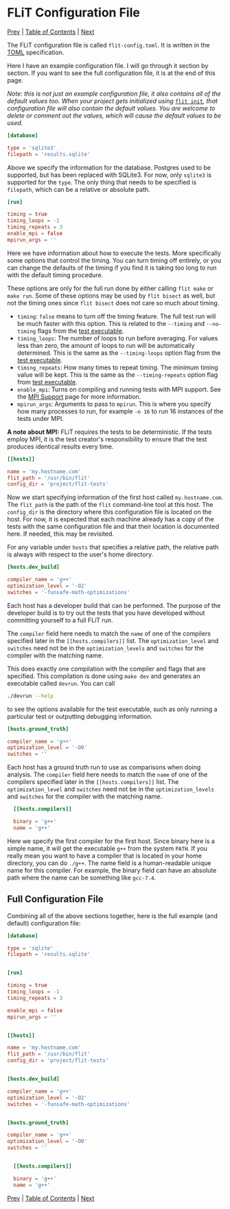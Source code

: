 # FLiT Configuration File

[Prev](flit-command-line.md)
|
[Table of Contents](README.md)
|
[Next](available-compiler-flags.md)

The FLiT configuration file is called `flit-config.toml`.  It is written in the
[TOML](https://github.com/toml-lang/toml) specification.

Here I have an example configuration file.  I will go through it section by
section.  If you want to see the full configuration file, it is at the end of
this page.

_Note: this is not just an example configuration file, it also contains all of
the default values too.  When your project gets initialized using_
[`flit init`](flit-command-line.md#flit-init)_,
that configuration file will also contain the default values.  You are welcome
to delete or comment out the values, which will cause the default values to be
used._

```toml
[database]

type = 'sqlite3'
filepath = 'results.sqlite'
```

Above we specify the information for the database.  Postgres used to be
supported, but has been replaced with SQLite3.  For now, only `sqlite3` is
supported for the `type`.  The only thing that needs to be specified is
`filepath`, which can be a relative or absolute path.

```toml
[run]

timing = true
timing_loops = -1
timing_repeats = 3
enable_mpi = false
mpirun_args = ''
```

Here we have information about how to execute the tests.  More specifically
some options that control the timing.  You can turn timing off entirely, or you
can change the defaults of the timing if you find it is taking too long to run
with the default timing procedure.

These options are only for the full run done by either calling `flit make` or
`make run`.  Some of these options may be used by `flit bisect` as well, but
not the timing ones since `flit bisect` does not care so much about timing.

* `timing`: `false` means to turn off the timing feature.  The full test run
  will be much faster with this option.  This is related to the `--timing` and
  `--no-timing` flags from the [test executable](test-executable.md#Timing).
* `timing_loops`: The number of loops to run before averaging.  For values less
  than zero, the amount of loops to run will be automatically determined.  This
  is the same as the `--timing-loops` option flag from the [test
  executable](test-executable.md#Timing).
* `timing_repeats`: How many times to repeat timing.  The minimum timing value
  will be kept.  This is the same as the `--timing-repeats` option flag from
  [test executable](test-executable.md#Timing).
* `enable_mpi`: Turns on compiling and running tests with MPI support.  See the
  [MPI Support](mpi-support.md) page for more information.
* `mpirun_args`: Arguments to pass to `mpirun`.  This is where you specify how
  many processes to run, for example `-n 16` to run 16 instances of the tests
  under MPI.

**A note about MPI:** FLiT requires the tests to be deterministic.  If the
tests employ MPI, it is the test creator's responsibility to ensure that the
test produces identical results every time.

```toml
[[hosts]]

name = 'my.hostname.com'
flit_path = '/usr/bin/flit'
config_dir = 'project/flit-tests'
```

Now we start specifying information of the first host called `my.hostname.com`.
The `flit_path` is the path of the `flit` command-line tool at this host.  The
`config_dir` is the directory where this configuration file is located on the
host.  For now, it is expected that each machine already has a copy of the
tests with the same configuration file and that their location is documented
here.  If needed, this may be revisited.

For any variable under `hosts` that specifies a relative path, the relative
path is always with respect to the user's home directory.

```toml
[hosts.dev_build]

compiler_name = 'g++'
optimization_level = '-O2'
switches = '-funsafe-math-optimizations'
```

Each host has a developer build that can be performed.  The purpose of the
developer build is to try out the tests that you have developed without
committing yourself to a full FLiT run.

The `compiler` field here needs to match the `name` of one of the compilers
specified later in the `[[hosts.compilers]]` list.  The `optimization_level`
and `switches` need not be in the `optimization_levels` and `switches` for the
compiler with the matching name.

This does exactly one compilation with the compiler and flags that are
specified.  This compilation is done using `make dev` and generates an
executable called `devrun`.  You can call

```bash
./devrun --help
```

to see the options available for the test executable, such as only running a
particular test or outputting debugging information.

```toml
[hosts.ground_truth]

compiler_name = 'g++'
optimization_level = '-O0'
switches = ''
```

Each host has a ground truth run to use as comparisons when doing analysis.
The `compiler` field here needs to match the `name` of one of the compilers specified
later in the `[[hosts.compilers]]` list.  The `optimization_level` and
`switches` need not be in the `optimization_levels` and `switches` for
the compiler with the matching name.

```toml
  [[hosts.compilers]]

  binary = 'g++'
  name = 'g++'
```

Here we specify the first compiler for the first host.  Since binary here is a
simple name, it will get the executable `g++` from the system `PATH`.  If you
really mean you want to have a compiler that is located in your home directory,
you can do `./g++`.  The name field is a human-readable unique name for this
compiler.  For example, the binary field can have an absolute path where the
name can be something like `gcc-7.4`.

## Full Configuration File

Combining all of the above sections together, here is the full example (and
default) configuration file:

```toml
[database]

type = 'sqlite'
filepath = 'results.sqlite'


[run]

timing = true
timing_loops = -1
timing_repeats = 3

enable_mpi = false
mpirun_args = ''


[[hosts]]

name = 'my.hostname.com'
flit_path = '/usr/bin/flit'
config_dir = 'project/flit-tests'


[hosts.dev_build]

compiler_name = 'g++'
optimization_level = '-O2'
switches = '-funsafe-math-optimizations'


[hosts.ground_truth]

compiler_name = 'g++'
optimization_level = '-O0'
switches = ''


  [[hosts.compilers]]

  binary = 'g++'
  name = 'g++'
```


[Prev](flit-command-line.md)
|
[Table of Contents](README.md)
|
[Next](available-compiler-flags.md)
